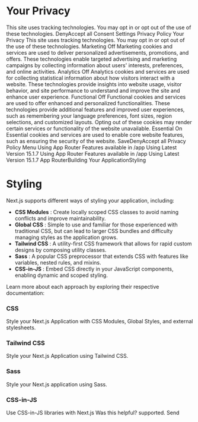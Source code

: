 # Your Privacy
This site uses tracking technologies. You may opt in or opt out of the use of these technologies.
DenyAccept all
Consent Settings
Privacy Policy
Your Privacy
This site uses tracking technologies. You may opt in or opt out of the use of these technologies.
Marketing
Off
Marketing cookies and services are used to deliver personalized advertisements, promotions, and offers. These technologies enable targeted advertising and marketing campaigns by collecting information about users' interests, preferences, and online activities. 
Analytics
Off
Analytics cookies and services are used for collecting statistical information about how visitors interact with a website. These technologies provide insights into website usage, visitor behavior, and site performance to understand and improve the site and enhance user experience.
Functional
Off
Functional cookies and services are used to offer enhanced and personalized functionalities. These technologies provide additional features and improved user experiences, such as remembering your language preferences, font sizes, region selections, and customized layouts. Opting out of these cookies may render certain services or functionality of the website unavailable.
Essential
On
Essential cookies and services are used to enable core website features, such as ensuring the security of the website. 
SaveDenyAccept all
Privacy Policy
Menu
Using App Router
Features available in /app
Using Latest Version
15.1.7
Using App Router
Features available in /app
Using Latest Version
15.1.7
App RouterBuilding Your ApplicationStyling
# Styling
Next.js supports different ways of styling your application, including:
  * **CSS Modules** : Create locally scoped CSS classes to avoid naming conflicts and improve maintainability.
  * **Global CSS** : Simple to use and familiar for those experienced with traditional CSS, but can lead to larger CSS bundles and difficulty managing styles as the application grows.
  * **Tailwind CSS** : A utility-first CSS framework that allows for rapid custom designs by composing utility classes.
  * **Sass** : A popular CSS preprocessor that extends CSS with features like variables, nested rules, and mixins.
  * **CSS-in-JS** : Embed CSS directly in your JavaScript components, enabling dynamic and scoped styling.


Learn more about each approach by exploring their respective documentation:
### CSS
Style your Next.js Application with CSS Modules, Global Styles, and external stylesheets.
### Tailwind CSS
Style your Next.js Application using Tailwind CSS.
### Sass
Style your Next.js application using Sass.
### CSS-in-JS
Use CSS-in-JS libraries with Next.js
Was this helpful?
supported.
Send
